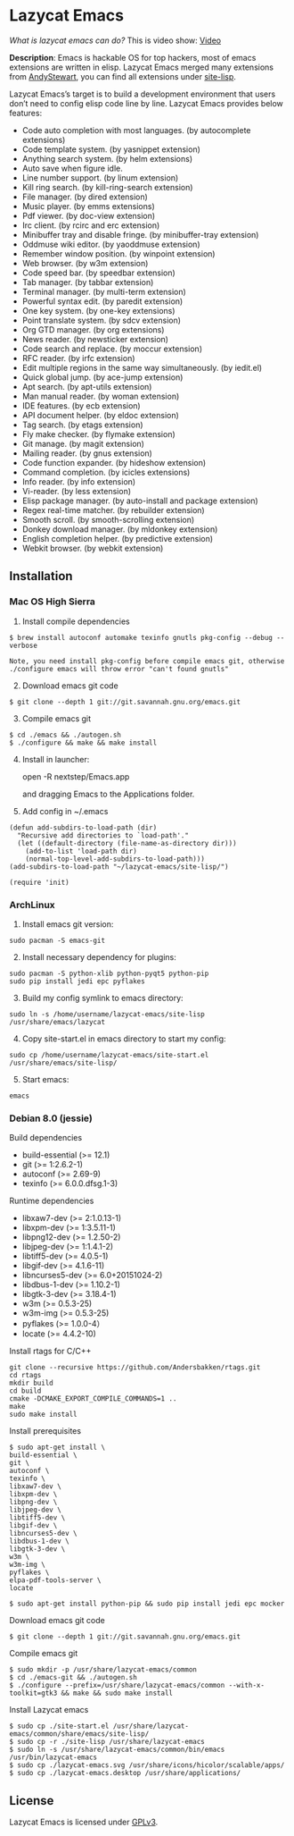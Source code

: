 # Lazycat Emacs

*What is lazycat emacs can do?*
This is video show: [Video](https://www.youtube.com/watch?v=ZA3uuflGtk8)

**Description**: 
Emacs is hackable OS for top hackers, most of emacs extensions are written in elisp.
Lazycat Emacs merged many extensions from [AndyStewart](http://www.emacswiki.org/emacs/AndyStewart),
you can find all extensions under [site-lisp](https://github.com/manateelazycat/lazycat-emacs/tree/master/site-lisp).

Lazycat Emacs’s target is to build a development environment that users don’t need to config elisp code line by line.
Lazycat Emacs provides below features:

- Code auto completion with most languages. (by autocomplete extensions)
- Code template system. (by yasnippet extension)
- Anything search system. (by helm extensions)
- Auto save when figure idle.
- Line number support. (by linum extension)
- Kill ring search. (by kill-ring-search extension)
- File manager. (by dired extension) 
- Music player. (by emms extensions)
- Pdf viewer. (by doc-view extension)
- Irc client. (by rcirc and erc extension)
- Minibuffer tray and disable fringe. (by minibuffer-tray extension)
- Oddmuse wiki editor. (by yaoddmuse extension)
- Remember window position. (by winpoint extension)
- Web browser. (by w3m extension)
- Code speed bar. (by speedbar extension)
- Tab manager. (by tabbar extension)
- Terminal manager. (by multi-term extension)
- Powerful syntax edit. (by paredit extension)
- One key system. (by one-key extensions)
- Point translate system. (by sdcv extension)
- Org GTD manager. (by org extensions)
- News reader. (by newsticker extension)
- Code search and replace. (by moccur extension)
- RFC reader. (by irfc extension)
- Edit multiple regions in the same way simultaneously. (by iedit.el)
- Quick global jump. (by ace-jump extension)
- Apt search. (by apt-utils extension)
- Man manual reader. (by woman extension)
- IDE features. (by ecb extension)
- API document helper. (by eldoc extension)
- Tag search. (by etags extension)
- Fly make checker. (by flymake extension)
- Git manage. (by magit extension)
- Mailing reader. (by gnus extension)
- Code function expander. (by hideshow extension)
- Command completion. (by icicles extensions)
- Info reader. (by info extension)
- Vi-reader. (by less extension)
- Elisp package manager. (by auto-install and package extension)
- Regex real-time matcher. (by rebuilder extension)
- Smooth scroll. (by smooth-scrolling extension)
- Donkey download manager. (by mldonkey extension)
- English completion helper. (by predictive extension)
- Webkit browser. (by webkit extension)

## Installation

### Mac OS High Sierra

1. Install compile dependencies
```
$ brew install autoconf automake texinfo gnutls pkg-config --debug --verbose
```
    Note, you need install pkg-config before compile emacs git, otherwise ./configure emacs will throw error "can't found gnutls"

2. Download emacs git code
```
$ git clone --depth 1 git://git.savannah.gnu.org/emacs.git
```

3. Compile emacs git
```
$ cd ./emacs && ./autogen.sh
$ ./configure && make && make install
```

4. Install in launcher:

    open -R nextstep/Emacs.app

    and dragging Emacs to the Applications folder.

5. Add config in ~/.emacs
```Elisp
(defun add-subdirs-to-load-path (dir)
  "Recursive add directories to `load-path'."
  (let ((default-directory (file-name-as-directory dir)))
    (add-to-list 'load-path dir)
    (normal-top-level-add-subdirs-to-load-path)))
(add-subdirs-to-load-path "~/lazycat-emacs/site-lisp/")

(require 'init)
```

### ArchLinux
1. Install emacs git version:
```
sudo pacman -S emacs-git
```

2. Install necessary dependency for plugins:
```
sudo pacman -S python-xlib python-pyqt5 python-pip
sudo pip install jedi epc pyflakes
```

3. Build my config symlink to emacs directory:
```
sudo ln -s /home/username/lazycat-emacs/site-lisp /usr/share/emacs/lazycat
```

4. Copy site-start.el in emacs directory to start my config:
```
sudo cp /home/username/lazycat-emacs/site-start.el /usr/share/emacs/site-lisp/
```

5. Start emacs:
```
emacs
```

### Debian 8.0 (jessie)

Build dependencies

- build-essential (>= 12.1)
- git (>= 1:2.6.2-1)
- autoconf (>= 2.69-9)
- texinfo (>= 6.0.0.dfsg.1-3)

Runtime dependencies

- libxaw7-dev (>= 2:1.0.13-1)
- libxpm-dev (>= 1:3.5.11-1)
- libpng12-dev (>= 1.2.50-2)
- libjpeg-dev (>= 1:1.4.1-2)
- libtiff5-dev (>= 4.0.5-1)
- libgif-dev (>= 4.1.6-11)
- libncurses5-dev (>= 6.0+20151024-2)
- libdbus-1-dev (>= 1.10.2-1)
- libgtk-3-dev (>= 3.18.4-1)
- w3m (>= 0.5.3-25)
- w3m-img (>= 0.5.3-25)
- pyflakes (>= 1.0.0-4）
- locate (>= 4.4.2-10)

Install rtags for C/C++
```
git clone --recursive https://github.com/Andersbakken/rtags.git
cd rtags
mkdir build
cd build
cmake -DCMAKE_EXPORT_COMPILE_COMMANDS=1 ..
make
sudo make install
```

Install prerequisites
```
$ sudo apt-get install \
build-essential \
git \
autoconf \
texinfo \
libxaw7-dev \
libxpm-dev \
libpng-dev \
libjpeg-dev \
libtiff5-dev \
libgif-dev \
libncurses5-dev \
libdbus-1-dev \
libgtk-3-dev \
w3m \
w3m-img \
pyflakes \
elpa-pdf-tools-server \
locate
```
```
$ sudo apt-get install python-pip && sudo pip install jedi epc mocker
```

Download emacs git code
```
$ git clone --depth 1 git://git.savannah.gnu.org/emacs.git
```

Compile emacs git
```
$ sudo mkdir -p /usr/share/lazycat-emacs/common
$ cd ./emacs-git && ./autogen.sh
$ ./configure --prefix=/usr/share/lazycat-emacs/common --with-x-toolkit=gtk3 && make && sudo make install
```

Install Lazycat emacs
```
$ sudo cp ./site-start.el /usr/share/lazycat-emacs/common/share/emacs/site-lisp/
$ sudo cp -r ./site-lisp /usr/share/lazycat-emacs
$ sudo ln -s /usr/share/lazycat-emacs/common/bin/emacs /usr/bin/lazycat-emacs
$ sudo cp ./lazycat-emacs.svg /usr/share/icons/hicolor/scalable/apps/
$ sudo cp ./lazycat-emacs.desktop /usr/share/applications/
```

## License

Lazycat Emacs is licensed under [GPLv3](LICENSE).
